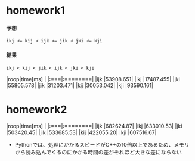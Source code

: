 # homework1
#### 予想
`ikj <= kij < ijk <= jik < jki <= kji`

#### 結果
`ikj < kij < jik < ijk < jki < kji`

|roop|time[ms] |
|:===|:========|
|ijk |53908.651|
|ikj |17487.455|
|jki |55805.578|
|jik |31203.471|
|kij |30053.042|
|kji |93590.161|

# homework2
|roop|time[ms] |
|:===|:========|
|ijk |682624.87|
|ikj |633010.53|
|jki |503420.45|
|jik |533685.53|
|kij |422055.20|
|kji |607516.67|

* Pythonでは、処理にかかるスピードがC++の10倍以上であるため、メモリから読み込んでくるのにかかる時間の差がそれほど大きな差にならない